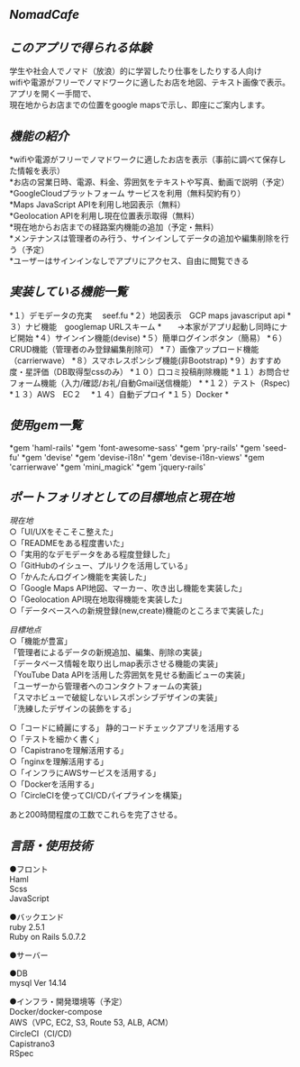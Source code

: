 *NomadCafe*
-----------






*このアプリで得られる体験*
--------------------
学生や社会人でノマド（放浪）的に学習したり仕事をしたりする人向け  
wifiや電源がフリーでノマドワークに適したお店を地図、テキスト画像で表示。  
アプリを開く一手間で、  
現在地からお店までの位置をgoogle mapsで示し、即座にご案内します。  

*機能の紹介*
------
*wifiや電源がフリーでノマドワークに適したお店を表示（事前に調べて保存した情報を表示）  
*お店の営業日時、電源、料金、雰囲気をテキストや写真、動画で説明（予定）  
*GoogleCloudプラットフォーム サービスを利用（無料契約有り）  
*Maps JavaScript APIを利用し地図表示（無料）  
*Geolocation APIを利用し現在位置表示取得（無料）  
*現在地からお店までの経路案内機能の追加（予定・無料）  
*メンテナンスは管理者のみ行う、サインインしてデータの追加や編集削除を行う（予定）  
*ユーザーはサインインなしでアプリにアクセス、自由に閲覧できる  

*実装している機能一覧*
------
*１）デモデータの充実　 seef.fu
*２）地図表示　GCP maps javascriput api 
*３）ナビ機能　googlemap URLスキーム
*　　→本家がアプリ起動し同時にナビ開始
*４）サインイン機能(devise)
*５）簡単ログインボタン（簡易）
*６）CRUD機能（管理者のみ登録編集削除可）
*７）画像アップロード機能（carrierwave）
*８）スマホレスポンシブ機能(非Bootstrap)
*９）おすすめ度・星評価（DB取得型cssのみ）
*１０）口コミ投稿削除機能
*１１）お問合せフォーム機能（入力/確認/お礼/自動Gmail送信機能）
*
*１２）テスト（Rspec)
*１３）AWS　EC２　
*１４）自動デプロイ
*１５）Docker 
*

*使用gem一覧*
------
*gem 'haml-rails'
*gem 'font-awesome-sass'
*gem 'pry-rails'
*gem 'seed-fu'
*gem 'devise'
*gem 'devise-i18n'
*gem 'devise-i18n-views'
*gem 'carrierwave'
*gem 'mini_magick'
*gem 'jquery-rails'


*ポートフォリオとしての目標地点と現在地*
------------------------------
*現在地*  
○「UI/UXをそこそこ整えた」  
○「READMEをある程度書いた」  
○「実用的なデモデータをある程度登録した」  
○「GitHubのイシュー、プルリクを活用している」  
○「かんたんログイン機能を実装した」  
○「Google Maps API地図、マーカー、吹き出し機能を実装した」  
○「Geolocation API現在地取得機能を実装した」  
○「データベースへの新規登録(new,create)機能のところまで実装した」  

*目標地点*  
○「機能が豊富」  
  「管理者によるデータの新規追加、編集、削除の実装」   
  「データベース情報を取り出しmap表示させる機能の実装」  
  「YouTube Data APIを活用した雰囲気を見せる動画ビューの実装」  
  「ユーザーから管理者へのコンタクトフォームの実装」  
  「スマホビューで破綻しないレスポンシブデザインの実装」   
  「洗練したデザインの装飾をする」  

○「コードに綺麗にする」 静的コードチェックアプリを活用する  
○「テストを細かく書く」  
○「Capistranoを理解活用する」  
○「nginxを理解活用する」  
○「インフラにAWSサービスを活用する」   
○「Dockerを活用する」    
○「CircleCIを使ってCI/CDパイプラインを構築」    

あと200時間程度の工数でこれらを完了させる。  


*言語・使用技術*
------------------
●フロント  
Haml  
Scss  
JavaScript  
  
●バックエンド  
ruby 2.5.1  
Ruby on Rails 5.0.7.2  
  
●サーバー  
  
●DB  
mysql  Ver 14.14  
  
●インフラ・開発環境等（予定）  
Docker/docker-compose  
AWS（VPC, EC2, S3, Route 53, ALB, ACM）  
CircleCI（CI/CD)  
Capistrano3  
RSpec  
